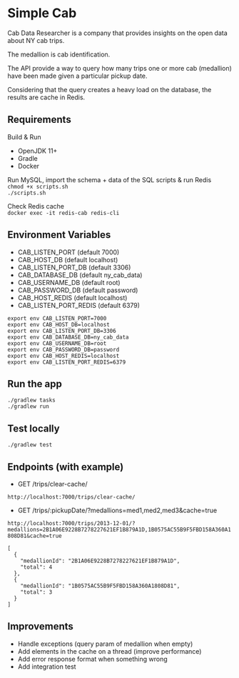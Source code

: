 # Simple Cab

Cab Data Researcher is a company that provides insights on the open data about NY cab
trips. 

The medallion is cab identification.  

The API provide a way to query how many trips one or more cab (medallion) have been
made given a particular pickup date. 

Considering that the query creates a heavy load on the database, the results are cache in Redis. 

## Requirements
Build & Run 
- OpenJDK 11+
- Gradle
- Docker

Run MySQL, import the schema + data of the SQL scripts & run Redis  
`chmod +x scripts.sh`  
`./scripts.sh`

Check Redis cache  
`docker exec -it redis-cab redis-cli`

## Environment Variables
- CAB_LISTEN_PORT (default 7000)
- CAB_HOST_DB (default localhost)
- CAB_LISTEN_PORT_DB (default 3306)
- CAB_DATABASE_DB (default ny_cab_data)
- CAB_USERNAME_DB (default root)
- CAB_PASSWORD_DB (default password)
- CAB_HOST_REDIS (default localhost)
- CAB_LISTEN_PORT_REDIS (default 6379)

```
export env CAB_LISTEN_PORT=7000  
export env CAB_HOST_DB=localhost  
export env CAB_LISTEN_PORT_DB=3306  
export env CAB_DATABASE_DB=ny_cab_data  
export env CAB_USERNAME_DB=root  
export env CAB_PASSWORD_DB=password  
export env CAB_HOST_REDIS=localhost  
export env CAB_LISTEN_PORT_REDIS=6379  
```

## Run the app

`./gradlew tasks`  
`./gradlew run`

## Test locally

`./gradlew test`

## Endpoints (with example)

- GET /trips/clear-cache/  

`http://localhost:7000/trips/clear-cache/` 

- GET /trips/:pickupDate/?medallions=med1,med2,med3&cache=true  

`http://localhost:7000/trips/2013-12-01/?medallions=2B1A06E9228B7278227621EF1B879A1D,1B0575AC55B9F5FBD158A360A1808D81&cache=true`

```
[
  {
    "medallionId": "2B1A06E9228B7278227621EF1B879A1D",
    "total": 4
  },
  {
    "medallionId": "1B0575AC55B9F5FBD158A360A1808D81",
    "total": 3
  }
]
```

## Improvements
- Handle exceptions (query param of medallion when empty)
- Add elements in the cache on a thread (improve performance)
- Add error response format when something wrong
- Add integration test
